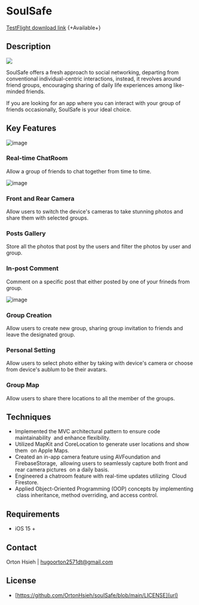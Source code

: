 # SoulSafe
[TestFlight download link](https://testflight.apple.com/join/VbZucyPi) {+Available+}

## Description

<p align="left">
    <img src="https://img.shields.io/badge/license-MIT-blue">
</p>

SoulSafe offers a fresh approach to social networking, departing from conventional individual-centric interactions, instead, it revolves around friend groups, encouraging sharing of daily life experiences among like-minded friends.

If you are looking for an app where you can interact with your group of friends occasionally, SoulSafe is your ideal choice.

## Key Features

![image](https://github.com/OrtonHsieh/soulSafe/assets/111218384/ea56a7c8-901c-4f45-9b63-29dc0d8912bc)

### Real-time ChatRoom
Allow a group of friends to chat together from time to time.

![image](https://github.com/OrtonHsieh/soulSafe/assets/111218384/c6edef85-24db-45f5-bb26-5ebbe52ea518)

### Front and Rear Camera
Allow users to switch the device's cameras to take stunning photos and share them with selected groups.

### Posts Gallery
Store all the photos that post by the users and filter the photos by user and group.

### In-post Comment
Comment on a specific post that either posted by one of your frineds from group.

![image](https://github.com/OrtonHsieh/soulSafe/assets/111218384/8d0c92f3-1236-4269-b426-ee8fdd3f9d9b)

### Group Creation
Allow users to create new group, sharing group invitation to friends and leave the designated group.

### Personal Setting
Allow users to select photo either by taking with device's camera or choose from device's aublum to be their avatars.

### Group Map
Allow users to share there locations to all the member of the groups.

## Techniques
* Implemented the MVC architectural pattern to ensure code maintainability  and enhance flexibility.
* Utilized MapKit and CoreLocation to generate user locations and show them  on Apple Maps.
* Created an in-app camera feature using AVFoundation and FirebaseStorage,  allowing users to seamlessly capture both front and rear camera pictures  on a daily basis.
* Engineered a chatroom feature with real-time updates utilizing  Cloud Firestore.
* Applied Object-Oriented Programming (OOP) concepts by implementing  class inheritance, method overriding,  and access control.

## Requirements

* iOS 15 +

## Contact

Orton Hsieh | hugoorton2571dt@gmail.com

## License

* [https://github.com/OrtonHsieh/soulSafe/blob/main/LICENSE](url)
